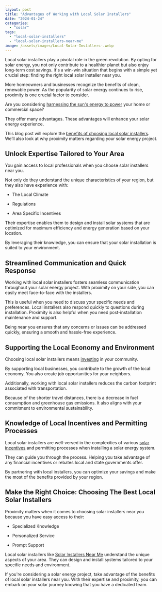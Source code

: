 ```yaml
---
layout: post
title: "Advantages of Working with Local Solar Installers"
date: "2024-01-24"
categories: 
  - "solar"
tags: 
  - "local-solar-installers"
  - "local-solar-installers-near-me"
image: /assets/images/Local-Solar-Installers-.webp
---
```


Local solar installers play a pivotal role in the green revolution. By opting for solar energy, you not only contribute to a healthier planet but also enjoy long-term cost savings. It's a win-win situation that begins with a simple yet crucial step: finding the right local solar installer near you.

More homeowners and businesses recognize the benefits of clean, renewable power. As the popularity of solar energy continues to rise, proximity is one crucial factor to consider. 

Are you considering [harnessing the sun's energy to power](/exploring-solar-energy-storage/) your home or commercial space? 

They offer many advantages. These advantages will enhance your solar energy experience.

This blog post will explore the [benefits of choosing local solar installers](/local-and-national-solar-installers-pros-and-cons/). We’ll also look at why proximity matters regarding your solar energy project.

## Unlock Expertise Tailored to Your Area

You gain access to local professionals when you choose solar installers near you. 

Not only do they understand the unique characteristics of your region, but they also have experience with:

- The Local Climate

- Regulations

- Area Specific Incentives 

Their expertise enables them to design and install solar systems that are optimized for maximum efficiency and energy generation based on your location. 

By leveraging their knowledge, you can ensure that your solar installation is suited to your environment.

## Streamlined Communication and Quick Response

Working with local solar installers fosters seamless communication throughout your solar energy project. With proximity on your side, you can easily meet face-to-face with the installers. 

This is useful when you need to discuss your specific needs and preferences. Local installers also respond quickly to questions during installation. Proximity is also helpful when you need post-installation maintenance and support.

Being near you ensures that any concerns or issues can be addressed quickly, ensuring a smooth and hassle-free experience.

## Supporting the Local Economy and Environment

Choosing local solar installers means [investing](/solar-installer-companies-are-they-worth-the-investment/) in your community. 

By supporting local businesses, you contribute to the growth of the local economy. You also create job opportunities for your neighbors.

Additionally, working with local solar installers reduces the carbon footprint associated with transportation. 

Because of the shorter travel distances, there is a decrease in fuel consumption and greenhouse gas emissions. It also aligns with your commitment to environmental sustainability.

## Knowledge of Local Incentives and Permitting Processes

Local solar installers are well-versed in the complexities of various [solar incentives](/solar-incentive/) and permitting processes when installing a solar energy system. 

They can guide you through the process. Helping you take advantage of any financial incentives or rebates local and state governments offer. 

By partnering with local installers, you can optimize your savings and make the most of the benefits provided by your region.

## Make the Right Choice: Choosing The Best Local Solar Installers

Proximity matters when it comes to choosing solar installers near you because you have easy access to their:

- Specialized Knowledge

- Personalized Service

- Prompt Support

Local solar installers like [Solar Installers Near Me](/) understand the unique aspects of your area. They can design and install systems tailored to your specific needs and environment.

If you're considering a solar energy project, take advantage of the benefits of local solar installers near you. With their expertise and proximity, you can embark on your solar journey knowing that you have a dedicated team.
